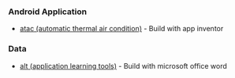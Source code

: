 ### Android Application

- [atac (automatic thermal air condition)](https://raw.githubusercontent.com/rjsdevs/android_application/master/atac/atac_iot.apk) - Build with app inventor

### Data

- [alt (application learning tools)]() - Build with microsoft office word